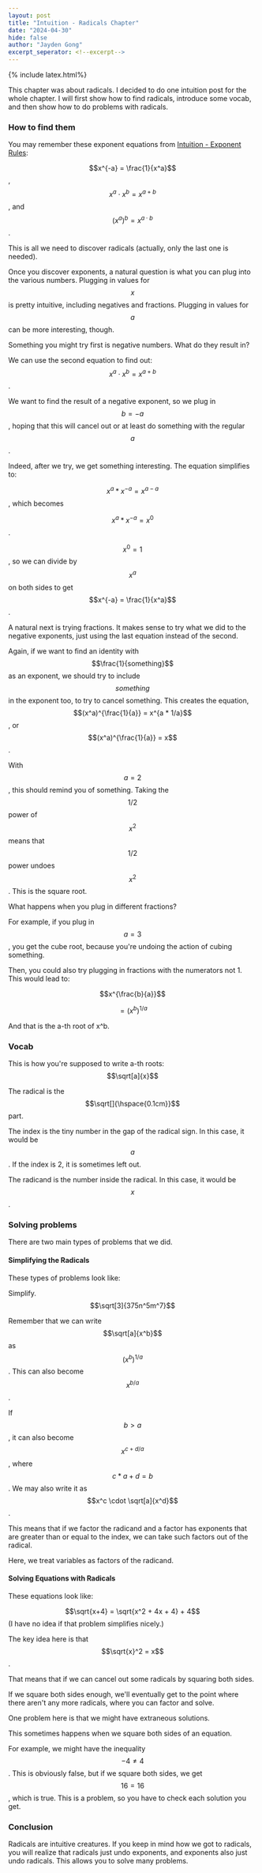 ```yaml
---
layout: post
title: "Intuition - Radicals Chapter"
date: "2024-04-30"
hide: false
author: "Jayden Gong"
excerpt_seperator: <!--excerpt-->
---
```


{% include latex.html%}

This chapter was about radicals.
I decided to do one intuition post for the whole chapter.
I will first show how to find radicals,
introduce some vocab,
and then show how to do problems with radicals.

<!--excerpt-->

### How to find them

You may remember these exponent equations from
[Intuition - Exponent Rules](https://jaydengong.com/intuition/2023-12-08-Intuition-Exp-Rules.html):

$$x^{-a} = \frac{1}{x^a}$$,
$$x^a \cdot x^b = x^{a+b}$$, and
$$(x^a)^b = x^{a \cdot b}$$.

This is all we need to discover radicals
(actually, only the last one is needed).

Once you discover exponents,
a natural question is what you can plug into the various numbers.
Plugging in values for $$x$$ is pretty intuitive,
including negatives and fractions.
Plugging in values for $$a$$ can be more interesting, though.

Something you might try first is negative numbers.
What do they result in?

We can use the second equation to find out:
$$x^a \cdot x^b = x^{a+b}$$.

We want to find the result of a negative exponent,
so we plug in $$b = -a$$, hoping that this will cancel out or
at least do something with the regular $$a$$.

Indeed, after we try, we get something interesting.
The equation simplifies to:

$$x^a * x^{-a} = x^{a - a}$$, which becomes

$$x^a * x^{-a} = x^0$$.

$$x^0 = 1$$, so we can divide by $$x^a$$ on both sides to get
$$x^{-a} = \frac{1}{x^a}$$.

A natural next is trying fractions.
It makes sense to try what we did to the negative exponents,
just using the last equation instead of the second.

Again, if we want to find an identity with $$\frac{1}{something}$$ as an exponent,
we should try to include $$something$$ in the exponent too,
to try to cancel something.
This creates the equation,
$$(x^a)^{\frac{1}{a}} = x^{a * 1/a}$$, or
$$(x^a)^{\frac{1}{a}} = x$$.

With $$a = 2$$, this should remind you of something.
Taking the $$1/2$$ power of $$x^2$$ means that
$$1/2$$ power undoes $$x^2$$.
This is the square root.

What happens when you plug in different fractions?

For example, if you plug in $$a = 3$$,
you get the cube root,
because you're undoing the action of cubing something.

Then, you could also try plugging in fractions
with the numerators not 1.
This would lead to:

$$x^{\frac{b}{a}}$$

$$= (x^b)^{1/a}$$

And that is the a-th root of x^b.

### Vocab

This is how you're supposed to write a-th roots:
$$\sqrt[a]{x}$$

The radical is the $$\sqrt[]{\hspace{0.1cm}}$$ part.

The index is the tiny number in the gap of the radical sign.
In this case, it would be $$a$$.
If the index is 2, it is sometimes left out.

The radicand is the number inside the radical.
In this case, it would be $$x$$.

### Solving problems

There are two main types of problems that we did.

#### Simplifying the Radicals

These types of problems look like:

Simplify.
$$\sqrt[3]{375n^5m^7}$$

Remember that we can write $$\sqrt[a]{x^b}$$ as $$(x^b)^{1/a}$$.
This can also become $$x^{b/a}$$.

If $$b>a$$, it can also become $$x^{c + d/a}$$, where $$c*a+d=b$$.
We may also write it as $$x^c \cdot \sqrt[a]{x^d}$$.

This means that if we factor
the radicand and a factor has exponents
that are greater than or equal to the index,
we can take such factors out of the radical.

Here, we treat variables as factors of the radicand.

#### Solving Equations with Radicals

These equations look like:

$$\sqrt{x+4} = \sqrt{x^2 + 4x + 4} + 4$$
(I have no idea if that problem simplifies nicely.)

The key idea here is that $$\sqrt{x}^2 = x$$.

That means that if we can cancel out some radicals by squaring both sides.

If we square both sides enough,
we'll eventually get to the point
where there aren't any more radicals,
where you can factor and solve.

One problem here is that we might have extraneous solutions.

This sometimes happens when we square both sides of an equation.

For example, we might have the inequality $$-4 \neq 4$$.
This is obviously false,
but if we square both sides, we get
$$16 = 16$$, which is true.
This is a problem,
so you have to check each solution you get.

### Conclusion

Radicals are intuitive creatures.
If you keep in mind how we got to radicals,
you will realize that radicals just undo exponents,
and exponents also just undo radicals.
This allows you to solve many problems.